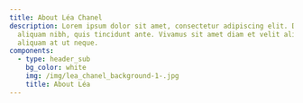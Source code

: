 ```yaml
---
title: About Léa Chanel
description: Lorem ipsum dolor sit amet, consectetur adipiscing elit. Duis at
  aliquam nibh, quis tincidunt ante. Vivamus sit amet diam et velit aliquam
  aliquam at ut neque.
components:
  - type: header_sub
    bg_color: white
    img: /img/lea_chanel_background-1-.jpg
    title: About Léa
---
```

